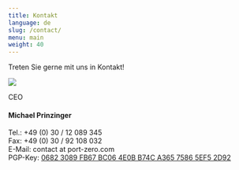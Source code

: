 ```yaml
---
title: Kontakt
language: de
slug: /contact/
menu: main
weight: 40
---
```


Treten Sie gerne mit uns in Kontakt!

<div class="team">
    <article class="teammember">
            <img src="/img/team/michael.png" class="teammember-image" />
            <div class="teammember-text">
                <p class="position nomargin">CEO</p>
                <h4>Michael Prinzinger</h4>
Tel.: +49 (0) 30 / 12 089 345<br />
Fax: +49 (0) 30 / 92 108 032<br />
E-Mail: contact at port-zero.com<br />
PGP-Key: <a href="/pubkey.asc">0682 3089 FB67 BC06 4E0B B74C A365 7586 5EF5 2D92</a>
            </div>
        </article>
</div>
